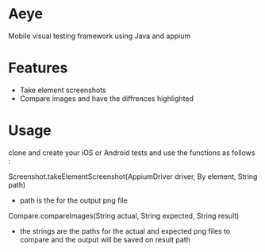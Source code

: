 # Aeye
Mobile visual testing framework
using Java and appium

# Features
* Take element screenshots
* Compare images and have the diffrences highlighted 

# Usage 
clone and create your iOS or Android tests and use the functions as follows : 

Screenshot.takeElementScreenshot(AppiumDriver driver, By element, String path)
* path is the for the output png file

Compare.compareImages(String actual, String expected, String result)
* the strings are the paths for the actual and expected png files to compare and the output will be saved on result path
